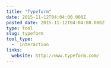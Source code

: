 ```yaml
---
title: "Typeform"
date: 2015-11-12T04:04:00.000Z
posted_date: 2015-11-12T04:04:00.000Z
type: tool
slug: typeform
tool_type: 
  -  interaction
links:
  website: http://www.typeform.com/
---
```






